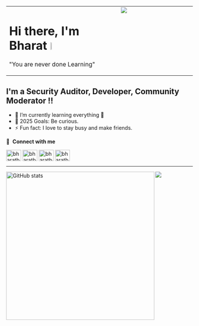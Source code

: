 <table>
  <tr>
    <td valign="top" width="60%">
      
# Hi there, I'm Bharat <img src="https://media.giphy.com/media/hvRJCLFzcasrR4ia7z/giphy.gif" width="5%">

"You are never done Learning"  

</td>
    <td valign="top" width="40%">
      
<img src="https://github-readme-stats.vercel.app/api/top-langs/?username=bharatbhusal&theme=transparent&hide_border=false&include_all_commits=true&count_private=true&layout=compact"/>

</td>
  </tr>
</table>

## I'm a Security Auditor, Developer, Community Moderator !!

- 🌱 I’m currently learning everything 🤣  
- 🥅 2025 Goals: Be curious.
- ⚡ Fun fact: I love to stay busy and make friends.

🔗 &nbsp;**Connect with me**  
<p align="left">
  <a href="https://x.com/bharatbhusal02"><img align="center" src="https://about.x.com/content/dam/about-twitter/x/brand-toolkit/logo-black.png.twimg.1920.png" alt="bharatbhusal02" height="30" width="40" /></a>
  <a href="https://linkedin.com/in/bharatbhusal" ><img align="center" src="https://raw.githubusercontent.com/rahuldkjain/github-profile-readme-generator/master/src/images/icons/Social/linked-in-alt.svg" alt="bharatbhusal" height="30" width="40" /></a>
  <a href="https://instagram.com/bharatbhusal"><img align="center" src="https://raw.githubusercontent.com/rahuldkjain/github-profile-readme-generator/master/src/images/icons/Social/instagram.svg" alt="bharatbhusal" height="30" width="40" /></a>
    <a href="https://t.me/bharatbhusal"><img align="center" src="https://cdn-icons-png.flaticon.com/128/2111/2111644.png" alt="bharatbhusal" height="30" width="40" /></a>
</p>

---
<img align="left" src="https://github-readme-stats.vercel.app/api?username=bharatbhusal&theme=transparent&date_format=M%20j%5B%2C%20Y%5D&fire=2945AE&ring=5493F7&currStreakLabel=5493F7" width="400px" alt="GitHub stats"/>
<img src="https://nirzak-streak-stats.vercel.app/?user=bharatbhusal&theme=transparent"/>
